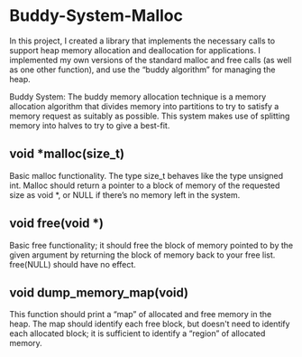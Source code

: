 Buddy-System-Malloc
===============

In this project, I created a library that implements the necessary calls to support heap memory allocation and deallocation for applications. I implemented my own versions of the standard malloc and free calls (as well as one other function), and use the “buddy algorithm” for managing the heap.

Buddy System: The buddy memory allocation technique is a memory allocation algorithm that divides memory into partitions to try to satisfy a memory request as suitably as possible. This system makes use of splitting memory into halves to try to give a best-fit.


void *malloc(size_t)
---------------------

Basic malloc functionality.
The type size_t behaves like the type unsigned int.  Malloc should return a pointer to a block of memory of the requested size as void *, or NULL if there’s no memory left in the system.


void free(void *)
---------------------
Basic free functionality; it should free the block of memory pointed to by the given argument by returning the
block of memory back to your free list. free(NULL) should have no effect.


void dump_memory_map(void)
---------------------
This function should print a “map” of allocated and free memory in the heap. The map should identify each free block, but doesn't need to identify each allocated block; it is sufficient to identify a “region” of allocated memory.
